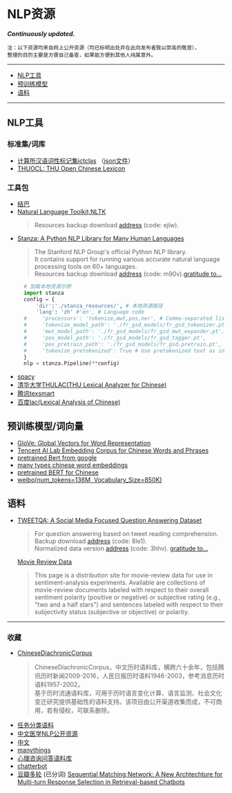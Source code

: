# NLP资源
***Continuously updated.***  
```
注：以下资源均来自网上公开资源（均已标明出处并在此向发布者致以崇高的敬意），  
整理的目的主要是方便自己备查，如果能方便到其他人纯属意外。
```

____
- [NLP工具](#NLP工具)  
- [预训练模型](#预训练模型)  
- [语料](#语料)  
____

## NLP工具
### 标准集/词库
- [计算所汉语词性标记集ictclas](http://ictclas.nlpir.org/nlpir/html/readme.htm) （[json文件](./)）
- [THUOCL: THU Open Chinese Lexicon](https://github.com/thunlp/THUOCL)

### 工具包
- [结巴](https://github.com/fxsjy/jieba)
- [Natural Language Toolkit,NLTK](https://www.nltk.org/) 
  > Resources backup download [address](https://pan.baidu.com/s/18olLCaXSnbKAghdVhGdW7A) (code: ejlw).
- [Stanza: A Python NLP Library for Many Human Languages](https://github.com/stanfordnlp/stanza) 
  > The Stanford NLP Group's official Python NLP library. <br/>
  > It contains support for running various accurate natural language processing tools on 60+ languages. <br/>
  > Resources backup download [address](https://pan.baidu.com/s/1jm_xiCaTdNari8P7zFSouQ) (code: m90v).[gratitude to...](https://blog.csdn.net/GodDavide/article/details/105539730)
  ```python  
    # 加载本地资源示例
    import stanza    
    config = {
        'dir':'./stanza_resources/', # 本地资源路径
        'lang': 'zh' #'en', # Language code
    #     'processors': 'tokenize,mwt,pos,ner', # Comma-separated list of processors to use        
    #     'tokenize_model_path': './fr_gsd_models/fr_gsd_tokenizer.pt', # Processor-specific arguments are set with keys "{processor_name}_{argument_name}"
    #     'mwt_model_path': './fr_gsd_models/fr_gsd_mwt_expander.pt',
    #     'pos_model_path': './fr_gsd_models/fr_gsd_tagger.pt',
    #     'pos_pretrain_path': './fr_gsd_models/fr_gsd.pretrain.pt',
    #     'tokenize_pretokenized': True # Use pretokenized text as input and disable tokenization
    }
    nlp = stanza.Pipeline(**config)
  ```
- [spacy](https://spacy.io/usage/spacy-101)
- [清华大学THULAC(THU Lexical Analyzer for Chinese)](http://thulac.thunlp.org/)  
- [腾讯texsmart](https://ai.tencent.com/ailab/nlp/texsmart/zh/index.htmll)       
- [百度lac(Lexical Analysis of Chinese)](https://github.com/baidu/lac) 

## 预训练模型/词向量
- [GloVe: Global Vectors for Word Representation](https://nlp.stanford.edu/projects/glove/)
- [Tencent AI Lab Embedding Corpus for Chinese Words and Phrases](https://ai.tencent.com/ailab/nlp/zh/index.html)  
- [pretrained Bert from google](https://github.com/google-research/bert/blob/master/multilingual.md)
- [many types chinese word embeddings](https://github.com/Embedding/Chinese-Word-Vectors)
- [pretrained BERT for Chinese](https://github.com/ymcui/Chinese-BERT-wwm)
- [weibo(num_tokens=136M, Vocabulary_Size=850K)](http://www.nlpir.org/wordpress/download/weibo.7z)

## 语料
- [TWEETQA: A Social Media Focused Question Answering Dataset](https://tweetqa.github.io/)
  > For question answering based on tweet reading comprehension.<br/>
  > Backup download [address](https://pan.baidu.com/s/1CDNHmfiryxWIOxj8FGqnRw) (code: 8le1).<br/>
  > Normalized data version [address](https://pan.baidu.com/s/12OdWBRQOO1nCBkAPTsMqKQ) (code: 3hhv). [gratitude to...](https://github.com/WhaleFallzz/NUT_RC)

  [Movie Review Data](https://www.cs.cornell.edu/people/pabo/movie-review-data/)
  > This page is a distribution site for movie-review data for use in sentiment-analysis experiments.
   Available are collections of movie-review documents labeled with respect to their overall sentiment polarity (positive or negative) or subjective rating (e.g., "two and a half stars") and sentences labeled with respect to their subjectivity status (subjective or objective) or polarity.

____
  
### 收藏
- [ChineseDiachronicCorpus](https://github.com/liuhuanyong/ChineseDiachronicCorpus)   
    > ChineseDiachronicCorpus，中文历时语料库，横跨六十余年，包括腾讯历时新闻2009-2016，人民日报历时语料1946-2003，参考消息历时语料1957-2002。<br/>
    > 基于历时流通语料库，可用于历时语言变化计算、语言监测、社会文化变迁研究提供基础性的语料支持。该项目由公开渠道收集而成，不可商用，若有侵权，可联系删除。    
- [任务分类语料](https://github.com/SimmerChan/corpus)
- [中文医学NLP公开资源](https://github.com/GanjinZero/awesome_Chinese_medical_NLP)
- [中文](https://github.com/brightmart/nlp_chinese_corpus)
- [manythings](http://www.manythings.org/anki/)
- [心理咨询问答语料库](https://github.com/chatopera/efaqa-corpus-zh)
- [chatterbot](https://github.com/gunthercox/chatterbot-corpus)
- [豆瓣多轮](https://github.com/MarkWuNLP/MultiTurnResponseSelection) (已分词) [Sequential Matching Network: A New Archtechture for Multi-turn Response Selection in Retrieval-based Chatbots](https://www.aclweb.org/anthology/P17-1046/)
